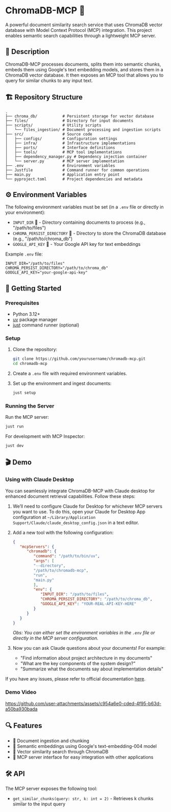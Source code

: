 # ChromaDB-MCP 🚀

A powerful document similarity search service that uses ChromaDB vector database with Model Context Protocol (MCP) integration. This project enables semantic search capabilities through a lightweight MCP server.

## 📝 Description

ChromaDB-MCP processes documents, splits them into semantic chunks, embeds them using Google's text embedding models, and stores them in a ChromaDB vector database. It then exposes an MCP tool that allows you to query for similar chunks to any input text.

## 🏗️ Repository Structure

```
.
├── chroma_db/           # Persistent storage for vector database
├── files/               # Directory for input documents
├── scripts/             # Utility scripts
│   └── files_ingestion/ # Document processing and ingestion scripts
├── src/                 # Source code
│   ├── configs/         # Configuration settings
│   ├── infra/           # Infrastructure implementations
│   ├── ports/           # Interface definitions
│   ├── tools/           # MCP tool implementations
│   ├── dependency_manager.py # Dependency injection container
│   └── server.py        # MCP server implementation
├── .env                 # Environment variables
├── Justfile             # Command runner for common operations
├── main.py              # Application entry point
└── pyproject.toml       # Project dependencies and metadata
```

## ⚙️ Environment Variables

The following environment variables must be set (in a `.env` file or directly in your environment):

- `INPUT_DIR` 📁 - Directory containing documents to process (e.g., "/path/to/files")
- `CHROMA_PERSIST_DIRECTORY` 💾 - Directory to store the ChromaDB database (e.g., "/path/to/chroma_db")
- `GOOGLE_API_KEY` 🔑 - Your Google API key for text embeddings

Example `.env` file:
```
INPUT_DIR="/path/to/files"
CHROMA_PERSIST_DIRECTORY="/path/to/chroma_db"
GOOGLE_API_KEY="your-google-api-key"
```

## 🚀 Getting Started

### Prerequisites

- Python 3.12+
- [uv](https://github.com/astral-sh/uv) package manager
- [just](https://github.com/casey/just) command runner (optional)

### Setup

1. Clone the repository:
   ```bash
   git clone https://github.com/yourusername/chromadb-mcp.git
   cd chromadb-mcp
   ```

2. Create a `.env` file with required environment variables.

3. Set up the environment and ingest documents:
   ```bash
   just setup
   ```

### Running the Server

Run the MCP server:
```bash
just run
```

For development with MCP Inspector:
```bash
just dev
```

## 🎬 Demo

### Using with Claude Desktop

You can seamlessly integrate ChromaDB-MCP with Claude desktop for enhanced document retrieval capabilities. Follow these steps:

1. We’ll need to configure Claude for Desktop for whichever MCP servers you want to use. To do this, open your Claude for Desktop App configuration at `~/Library/Application Support/Claude/claude_desktop_config.json` in a text editor.

2. Add a new tool with the following configuration:
   ```json
   {
      "mcpServers": {
         "chromadb": {
            "command": "/path/to/bin/uv",
            "args": [
            "--directory",
            "/path/to/chromadb-mcp",
            "run",
            "main.py"
            ],
            "env": {
               "INPUT_DIR": "/path/to/files",
               "CHROMA_PERSIST_DIRECTORY": "/path/to/chroma_db",
               "GOOGLE_API_KEY": "YOUR-REAL-API-KEY-HERE"
            }
         }
      }
   }
   ```
   _Obs: You can either set the environment variables in the `.env` file or directly in the MCP server configuration._

3. Now you can ask Claude questions about your documents! For example:
   - "Find information about project architecture in my documents"
   - "What are the key components of the system design?"
   - "Summarize what the documents say about implementation details"

If you have any issues, please refer to official documentation [here](https://modelcontextprotocol.io/quickstart/server).

### Demo Video

https://github.com/user-attachments/assets/c954a6e0-cded-4f95-b63d-a50ba930bada

## 🔍 Features

- 📄 Document ingestion and chunking
- 🧠 Semantic embeddings using Google's text-embedding-004 model
- 🔎 Vector similarity search through ChromaDB
- 🔌 MCP server interface for easy integration with other applications

## 🛠️ API

The MCP server exposes the following tool:

- `get_similar_chunks(query: str, k: int = 2)` - Retrieves k chunks similar to the input query
